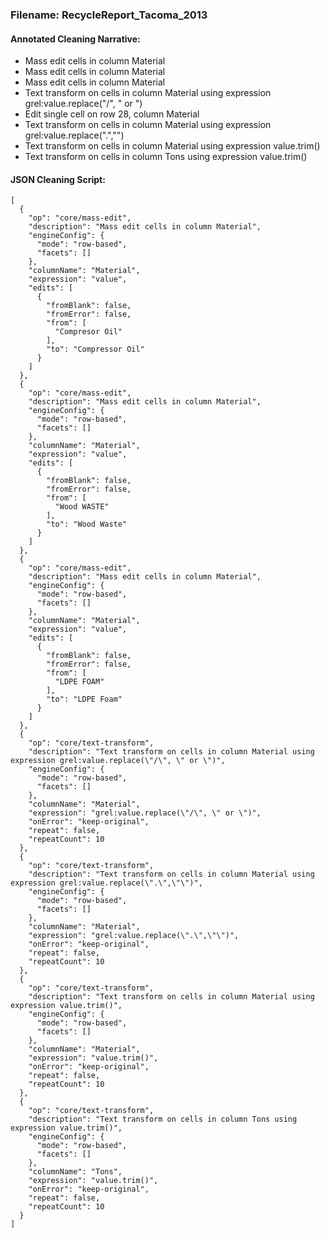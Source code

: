 ### Filename:  RecycleReport_Tacoma_2013

#### Annotated Cleaning Narrative:
- Mass edit cells in column ﻿Material
- Mass edit cells in column ﻿Material
- Mass edit cells in column ﻿Material
- Text transform on cells in column ﻿Material using expression grel:value.replace("/", " or ")
- Edit single cell on row 28, column ﻿Material
- Text transform on cells in column ﻿Material using expression grel:value.replace(".","")
- Text transform on cells in column ﻿Material using expression value.trim()
- Text transform on cells in column Tons using expression value.trim()

#### JSON Cleaning Script:

```
[
  {
    "op": "core/mass-edit",
    "description": "Mass edit cells in column ﻿Material",
    "engineConfig": {
      "mode": "row-based",
      "facets": []
    },
    "columnName": "﻿Material",
    "expression": "value",
    "edits": [
      {
        "fromBlank": false,
        "fromError": false,
        "from": [
          "Compresor Oil"
        ],
        "to": "Compressor Oil"
      }
    ]
  },
  {
    "op": "core/mass-edit",
    "description": "Mass edit cells in column ﻿Material",
    "engineConfig": {
      "mode": "row-based",
      "facets": []
    },
    "columnName": "﻿Material",
    "expression": "value",
    "edits": [
      {
        "fromBlank": false,
        "fromError": false,
        "from": [
          "Wood WASTE"
        ],
        "to": "Wood Waste"
      }
    ]
  },
  {
    "op": "core/mass-edit",
    "description": "Mass edit cells in column ﻿Material",
    "engineConfig": {
      "mode": "row-based",
      "facets": []
    },
    "columnName": "﻿Material",
    "expression": "value",
    "edits": [
      {
        "fromBlank": false,
        "fromError": false,
        "from": [
          "LDPE FOAM"
        ],
        "to": "LDPE Foam"
      }
    ]
  },
  {
    "op": "core/text-transform",
    "description": "Text transform on cells in column ﻿Material using expression grel:value.replace(\"/\", \" or \")",
    "engineConfig": {
      "mode": "row-based",
      "facets": []
    },
    "columnName": "﻿Material",
    "expression": "grel:value.replace(\"/\", \" or \")",
    "onError": "keep-original",
    "repeat": false,
    "repeatCount": 10
  },
  {
    "op": "core/text-transform",
    "description": "Text transform on cells in column ﻿Material using expression grel:value.replace(\".\",\"\")",
    "engineConfig": {
      "mode": "row-based",
      "facets": []
    },
    "columnName": "﻿Material",
    "expression": "grel:value.replace(\".\",\"\")",
    "onError": "keep-original",
    "repeat": false,
    "repeatCount": 10
  },
  {
    "op": "core/text-transform",
    "description": "Text transform on cells in column ﻿Material using expression value.trim()",
    "engineConfig": {
      "mode": "row-based",
      "facets": []
    },
    "columnName": "﻿Material",
    "expression": "value.trim()",
    "onError": "keep-original",
    "repeat": false,
    "repeatCount": 10
  },
  {
    "op": "core/text-transform",
    "description": "Text transform on cells in column Tons using expression value.trim()",
    "engineConfig": {
      "mode": "row-based",
      "facets": []
    },
    "columnName": "Tons",
    "expression": "value.trim()",
    "onError": "keep-original",
    "repeat": false,
    "repeatCount": 10
  }
]
```